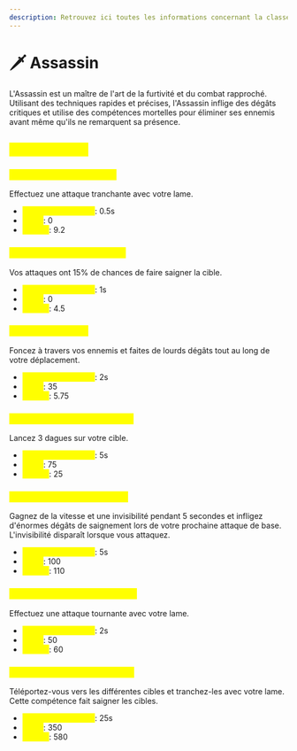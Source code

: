 ```yaml
---
description: Retrouvez ici toutes les informations concernant la classe Assassin
---
```


# 🗡️ Assassin

L'Assassin est un maître de l'art de la furtivité et du combat rapproché. Utilisant des techniques rapides et précises, l'Assassin inflige des dégâts critiques et utilise des compétences mortelles pour éliminer ses ennemis avant même qu'ils ne remarquent sa présence.

## <mark style="color:yellow;">Compétences</mark>

### <mark style="color:yellow;">N</mark><mark style="color:yellow;">**iveau 1 : Coup de Lame**</mark>

Effectuez une attaque tranchante avec votre lame.

* <mark style="color:yellow;">**Temps de recharge**</mark>: 0.5s
* <mark style="color:yellow;">**Mana**</mark>: 0
* <mark style="color:yellow;">**Dégâts**</mark>: 9.2

### <mark style="color:yellow;">N</mark><mark style="color:yellow;">**iveau 5 : Lame Sanglante**</mark>

Vos attaques ont 15% de chances de faire saigner la cible.

* <mark style="color:yellow;">**Temps de recharge**</mark>: 1s
* <mark style="color:yellow;">**Mana**</mark>: 0
* <mark style="color:yellow;">**Dégâts**</mark>: 4.5

### <mark style="color:yellow;">N</mark><mark style="color:yellow;">**iveau 11.5 : Dash**</mark>

Foncez à travers vos ennemis et faites de lourds dégâts tout au long de votre déplacement.

* <mark style="color:yellow;">**Temps de recharge**</mark>: 2s
* <mark style="color:yellow;">**Mana**</mark>: 35
* <mark style="color:yellow;">**Dégâts**</mark>: 5.75

### <mark style="color:yellow;">N</mark><mark style="color:yellow;">**iveau 15 : Lancer de Dague**</mark>

Lancez 3 dagues sur votre cible.

* <mark style="color:yellow;">**Temps de recharge**</mark>: 5s
* <mark style="color:yellow;">**Mana**</mark>: 75
* <mark style="color:yellow;">**Dégâts**</mark>: 25

### <mark style="color:yellow;">N</mark><mark style="color:yellow;">**iveau 20 : Pas de l'Ombre**</mark>

Gagnez de la vitesse et une invisibilité pendant 5 secondes et infligez d'énormes dégâts de saignement lors de votre prochaine attaque de base. L'invisibilité disparaît lorsque vous attaquez.

* <mark style="color:yellow;">**Temps de recharge**</mark>: 5s
* <mark style="color:yellow;">**Mana**</mark>: 100
* <mark style="color:yellow;">**Dégâts**</mark>: 110

### <mark style="color:yellow;">N</mark><mark style="color:yellow;">**iveau 30 : Déluge de Lames**</mark>

Effectuez une attaque tournante avec votre lame.

* <mark style="color:yellow;">**Temps de recharge**</mark>: 2s
* <mark style="color:yellow;">**Mana**</mark>: 50
* <mark style="color:yellow;">**Dégâts**</mark>: 60

### <mark style="color:yellow;">N</mark><mark style="color:yellow;">**iveau 40 : Danse de Lames**</mark>

Téléportez-vous vers les différentes cibles et tranchez-les avec votre lame. Cette compétence fait saigner les cibles.

* <mark style="color:yellow;">**Temps de recharge**</mark>: 25s
* <mark style="color:yellow;">**Mana**</mark>: 350
* <mark style="color:yellow;">**Dégâts**</mark>: 580
